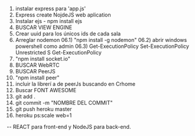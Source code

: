 01) instalar express para 'app.js'
02) Express create NojdeJS web aplication
03) Instalar ejs - npm install ejs
04) BUSCAR VIEW ENGINE
05) Crear uuid para los únicos ids de cada sala
06) Arreglar nodemon
    06.1) "npm install -g nodemon"
    06.2) abrir windows powershell como admin
    06.3) Get-ExecutionPolicy
          Set-ExecutionPolicy Unrestricted
          S
          Get-ExecutionPolicy
07) "npm install socket.io"
08) BUSCAR WebRTC
09) BUSCAR PeerJS
10) "npm install peer"
11) incluir la librerí a de peerJs buscando  en Crhome
12) Buscar FONT AWESOME
13) git add .
14) git commit -m "NOMBRE DEL COMMIT"
15) git push heroku master
16) heroku ps:scale web=1










-- REACT para front-end y NodeJS para back-end.